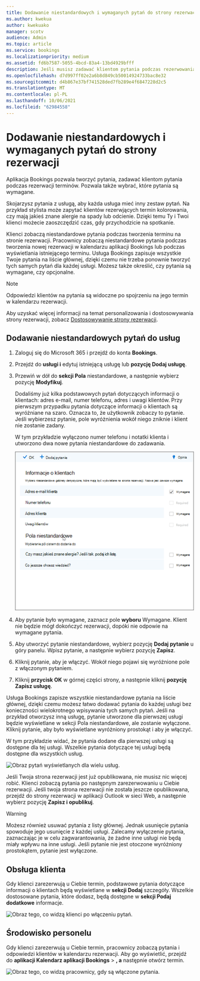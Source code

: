 ```yaml
---
title: Dodawanie niestandardowych i wymaganych pytań do strony rezerwacji
ms.author: kwekua
author: kwekuako
manager: scotv
audience: Admin
ms.topic: article
ms.service: bookings
ms.localizationpriority: medium
ms.assetid: fd6b7587-5055-4bcd-83a4-13bd4929bfff
description: Jeśli musisz zadawać klientom pytania podczas rezerwowania u ciebie terminu online, możesz dodać do strony rezerwacji niestandardowe pytania i wymagane pytania.
ms.openlocfilehash: d7d997ff02e2a6b8d849cb50014924733bac8e32
ms.sourcegitcommit: d4b867e37bf741528ded7fb289e4f6847228d2c5
ms.translationtype: MT
ms.contentlocale: pl-PL
ms.lasthandoff: 10/06/2021
ms.locfileid: "62984558"
---
```

# <a name="add-custom-and-required-questions-to-the-booking-page"></a>Dodawanie niestandardowych i wymaganych pytań do strony rezerwacji

Aplikacja Bookings pozwala tworzyć pytania, zadawać klientom pytania podczas rezerwacji terminów. Pozwala także wybrać, które pytania są wymagane.

Skojarzysz pytania z usługą, aby każda usługa mieć inny zestaw pytań. Na przykład stylista może zapytać klientów rezerwjących termin kolorowania, czy mają jakieś znane alergie na spady lub odcienie. Dzięki temu Ty i Twoi klienci możecie zaoszczędzić czas, gdy przychodzicie na spotkanie.

Klienci zobaczą niestandardowe pytania podczas tworzenia terminu na stronie rezerwacji. Pracownicy zobaczą niestandardowe pytania podczas tworzenia nowej rezerwacji w kalendarzu aplikacji Bookings lub podczas wyświetlania istniejącego terminu. Usługa Bookings zapisuje wszystkie Twoje pytania na liście głównej, dzięki czemu nie trzeba ponownie tworzyć tych samych pytań dla każdej usługi. Możesz także określić, czy pytania są wymagane, czy opcjonalne.

> [!NOTE]
> Odpowiedzi klientów na pytania są widoczne po spojrzeniu na jego termin w kalendarzu rezerwacji.

Aby uzyskać więcej informacji na temat personalizowania i dostosowywania strony rezerwacji, zobacz [Dostosowywanie strony rezerwacji](customize-booking-page.md).

## <a name="add-custom-questions-to-your-services"></a>Dodawanie niestandardowych pytań do usług

1. Zaloguj się do Microsoft 365 i przejdź do konta **Bookings**.

1. Przejdź do **usługi i** edytuj istniejącą usługę lub **pozycję Dodaj usługę**.

1. Przewiń w dół do **sekcji Pola** niestandardowe, a następnie wybierz pozycję **Modyfikuj**.

   Dodaliśmy już kilka podstawowych pytań dotyczących informacji o klientach: adres e-mail, numer telefonu, adres i uwagi klientów. Przy pierwszym przypadku pytania dotyczące informacji o klientach są wyróżniane na szaro. Oznacza to, że użytkownik zobaczy to pytanie. Jeśli wybierzesz pytanie, pole wyróżnienia wokół niego zniknie i klient nie zostanie zadany.

   W tym przykładzie wyłączono numer telefonu i notatki klienta i utworzono dwa nowe pytania niestandardowe do zadawania.

   ![Obraz ekranu z pytaniami niestandardowymi.](../media/bookings-questions-custom-fields.png)

1. Aby pytanie było wymagane, zaznacz pole **wyboru** Wymagane. Klient nie będzie mógł dokończyć rezerwacji, dopóki nie odpowie na wymagane pytania.

1. Aby utworzyć pytanie niestandardowe, wybierz pozycję **Dodaj pytanie** u góry panelu. Wpisz pytanie, a następnie wybierz pozycję **Zapisz**.

1. Kliknij pytanie, aby je włączyć. Wokół niego pojawi się wyróżnione pole z włączonym pytaniem.

1. Kliknij **przycisk OK** w górnej części strony, a następnie kliknij **pozycję Zapisz usługę**.

Usługa Bookings zapisze wszystkie niestandardowe pytania na liście głównej, dzięki czemu możesz łatwo dodawać pytania do każdej usługi bez konieczności wielokrotnego wpisywania tych samych pytań. Jeśli na przykład otworzysz inną usługę, pytanie utworzone dla pierwszej usługi będzie wyświetlane w sekcji Pola niestandardowe, ale zostanie wyłączone. Kliknij pytanie, aby było wyświetlane wyróżniony prostokąt i aby je włączyć.

W tym przykładzie widać, że pytania dodane dla pierwszej usługi są dostępne dla tej usługi. Wszelkie pytania dotyczące tej usługi będą dostępne dla wszystkich usług.

   ![Obraz pytań wyświetlanych dla wielu usług.](../media/bookings-questions-services.png)

Jeśli Twoja strona rezerwacji jest już opublikowana, nie musisz nic więcej robić. Klienci zobaczą pytania po następnym zarezerwowaniu u Ciebie rezerwacji. Jeśli twoja strona rezerwacji nie została jeszcze opublikowana, przejdź do  strony rezerwacji w aplikacji Outlook w sieci Web, a następnie wybierz pozycję **Zapisz i opublikuj**.

> [!WARNING]
> Możesz również usuwać pytania z listy głównej. Jednak usunięcie pytania spowoduje jego usunięcie z każdej usługi. Zalecamy wyłączenie pytania, zaznaczając je w celu zagwarantowania, że żadne inne usługi nie będą miały wpływu na inne usługi. Jeśli pytanie nie jest otoczone wyróżniony prostokątem, pytanie jest wyłączone.

## <a name="customer-experience"></a>Obsługa klienta

Gdy klienci zarezerwują u Ciebie termin, podstawowe pytania dotyczące informacji o klientach będą wyświetlane w **sekcji Dodaj** szczegóły. Wszelkie dostosowane pytania, które dodasz, będą dostępne w **sekcji Podaj dodatkowe** informacje.

![Obraz tego, co widzą klienci po włączeniu pytań.](../media/bookings-questions-customer.png)

## <a name="staff-experience"></a>Środowisko personelu

Gdy klienci zarezerwują u Ciebie termin, pracownicy zobaczą pytania i odpowiedzi klientów w kalendarzu rezerwacji. Aby go wyświetlić, przejdź do **aplikacji Kalendarz aplikacji Bookings** \> **, a** następnie otwórz termin.

![Obraz tego, co widzą pracownicy, gdy są włączone pytania.](../media/bookings-questions-staff.png)
